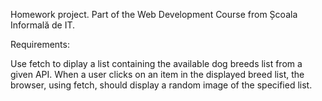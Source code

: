 Homework project. Part of the Web Development Course from Școala Informală de IT.

Requirements:

Use fetch to diplay a list containing the available dog breeds list from a given API.
When a user clicks on an item in the displayed breed list, the browser, using fetch, should display a random image of the specified list.